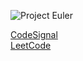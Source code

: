 ![Project Euler](https://projecteuler.net/profile/escaroda.png)

[CodeSignal](https://app.codesignal.com/profile/escaroda)  
[LeetCode](https://leetcode.com/escaroda/)
